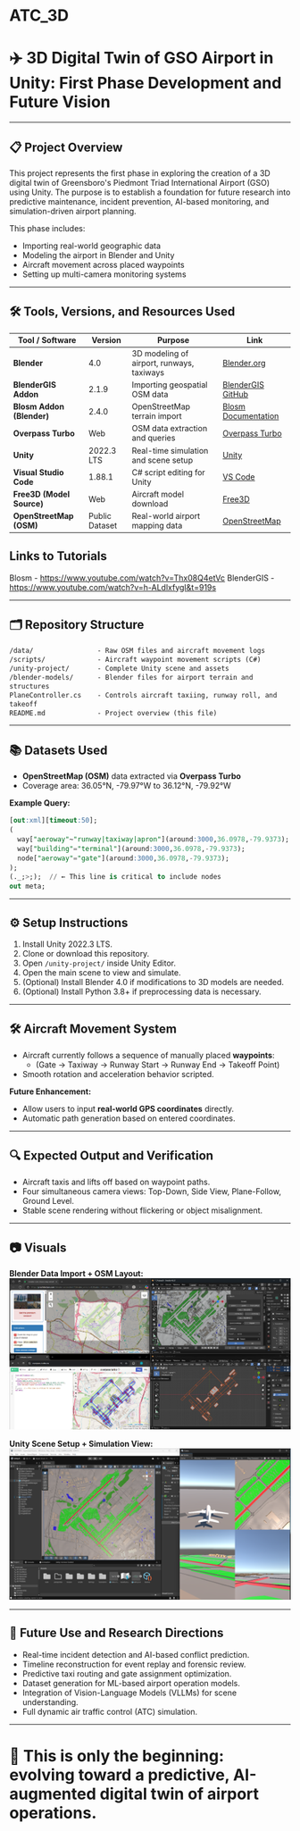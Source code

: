 # ATC_3D
# ✈️ 3D Digital Twin of GSO Airport in Unity: First Phase Development and Future Vision

---

## 📋 Project Overview

This project represents the first phase in exploring the creation of a 3D digital twin of Greensboro's Piedmont Triad International Airport (GSO) using Unity.
The purpose is to establish a foundation for future research into predictive maintenance, incident prevention, AI-based monitoring, and simulation-driven airport planning.

This phase includes:
- Importing real-world geographic data
- Modeling the airport in Blender and Unity
- Aircraft movement across placed waypoints
- Setting up multi-camera monitoring systems

---

## 🛠 Tools, Versions, and Resources Used

| Tool / Software            | Version          | Purpose                                          | Link |
|-----------------------------|------------------|--------------------------------------------------|------|
| **Blender**                 | 4.0              | 3D modeling of airport, runways, taxiways        | [Blender.org](https://www.blender.org/) |
| **BlenderGIS Addon**        | 2.1.9            | Importing geospatial OSM data                    | [BlenderGIS GitHub](https://github.com/domlysz/BlenderGIS) |
| **Blosm Addon (Blender)**   | 2.4.0            | OpenStreetMap terrain import                    | [Blosm Documentation](https://github.com/vvoovv/blosm) |
| **Overpass Turbo**          | Web              | OSM data extraction and queries                 | [Overpass Turbo](https://overpass-turbo.eu/) |
| **Unity**                   | 2022.3 LTS       | Real-time simulation and scene setup            | [Unity](https://unity.com/) |
| **Visual Studio Code**      | 1.88.1           | C# script editing for Unity                     | [VS Code](https://code.visualstudio.com/) |
| **Free3D (Model Source)**   | Web              | Aircraft model download                         | [Free3D](https://free3d.com/) |
| **OpenStreetMap (OSM)**     | Public Dataset   | Real-world airport mapping data                 | [OpenStreetMap](https://www.openstreetmap.org/) |

## Links to Tutorials 

Blosm - https://www.youtube.com/watch?v=Thx08Q4etVc
BlenderGIS - https://www.youtube.com/watch?v=h-ALdlxfygI&t=919s


---

## 🗂️ Repository Structure

```
/data/                - Raw OSM files and aircraft movement logs
/scripts/             - Aircraft waypoint movement scripts (C#)
/unity-project/       - Complete Unity scene and assets
/blender-models/      - Blender files for airport terrain and structures
PlaneController.cs    - Controls aircraft taxiing, runway roll, and takeoff
README.md             - Project overview (this file)
```

---

## 📚 Datasets Used

- **OpenStreetMap (OSM)** data extracted via **Overpass Turbo**
- Coverage area: 36.05°N, -79.97°W to 36.12°N, -79.92°W

**Example Query:**
```sql
[out:xml][timeout:50];
(
  way["aeroway"~"runway|taxiway|apron"](around:3000,36.0978,-79.9373);
  way["building"="terminal"](around:3000,36.0978,-79.9373);
  node["aeroway"="gate"](around:3000,36.0978,-79.9373);
);
(._;>;);  // ← This line is critical to include nodes
out meta;

```

---

## ⚙️ Setup Instructions

1. Install Unity 2022.3 LTS.
2. Clone or download this repository.
3. Open `/unity-project/` inside Unity Editor.
4. Open the main scene to view and simulate.
5. (Optional) Install Blender 4.0 if modifications to 3D models are needed.
6. (Optional) Install Python 3.8+ if preprocessing data is necessary.

---

## 🛠️ Aircraft Movement System

- Aircraft currently follows a sequence of manually placed **waypoints**:
  - (Gate → Taxiway → Runway Start → Runway End → Takeoff Point)
- Smooth rotation and acceleration behavior scripted.

**Future Enhancement:**
- Allow users to input **real-world GPS coordinates** directly.
- Automatic path generation based on entered coordinates.

---

## 🔍 Expected Output and Verification

- Aircraft taxis and lifts off based on waypoint paths.
- Four simultaneous camera views: Top-Down, Side View, Plane-Follow, Ground Level.
- Stable scene rendering without flickering or object misalignment.

---

## 📷 Visuals

**Blender Data Import + OSM Layout:**
![Blender Layout](blenderthings.png)

**Unity Scene Setup + Simulation View:**
![Unity Scene](unitythings.png)

---

## 🔮 Future Use and Research Directions

- Real-time incident detection and AI-based conflict prediction.
- Timeline reconstruction for event replay and forensic review.
- Predictive taxi routing and gate assignment optimization.
- Dataset generation for ML-based airport operation models.
- Integration of Vision-Language Models (VLLMs) for scene understanding.
- Full dynamic air traffic control (ATC) simulation.

---

# 🚀 This is only the beginning: evolving toward a predictive, AI-augmented digital twin of airport operations.
